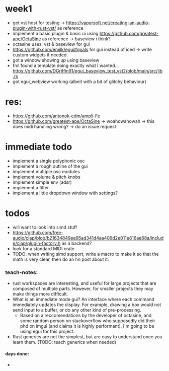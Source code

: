 # week1 
- get vst host for testing -> https://vaporsoft.net/creating-an-audio-plugin-with-rust-vst/ as reference
- implement a basic plugin & basic ui using https://github.com/greatest-ape/OctaSine as reference -> baseview i think?
- octasine uses: vst & baseview for gui
- https://github.com/emilk/egui#goals for gui instead of iced -> write custom widgets if needed.
- got a window showing up using baseview
- fml found a template doing exactly what I wanted... https://github.com/DGriffin91/egui_baseview_test_vst2/blob/main/src/lib.rs
- got egui_webview working (albeit with a bit of glitchy behaviour)

# res:
- https://github.com/antonok-edm/ampli-Fe
- https://github.com/greatest-ape/OctaSine -> woahowahowah -> this does midi handling wrong? -> do an issue request

# immediate todo
- implement a single polyphonic osc
- implement a rough outline of the gui
- implement multiple osc modules
- implement volume & pitch knobs
- implement simple env (adsr)
- implement a filter
- implement a little dropdown window with settings?

# todos
- will want to look into simd stuff
- https://github.com/free-audio/clap/blob/b21634849ee95ad341d4aa406d2e011e816ae68a/include/clap/plugin-factory.h as a backend?
- look for a standard MIDI crate
- TODO: when writing simd support, write a macro to make it so that the math is very clear, then do an hn post about it.

### teach-notes:
- rust workspaces are interesting, and useful for large projects that are composed of multiple parts. However, for smaller projects they may make things more difficult.
- What is an immediate mode gui? An interface where each command immediately updates the display. For example, drawing a box would not send input to a buffer, or do any other kind of pre-processing.
  - Based on a reccomendations by the developer of octasine, and some random person on stackoverflow who supposedly did their phd on imgui (and claims it is highly performant), I'm going to be using egui for this project.
- Rust generics are not the simplest, but are easy to understand once you learn them. (TODO: teach generics when needed)

#### days done:
-
